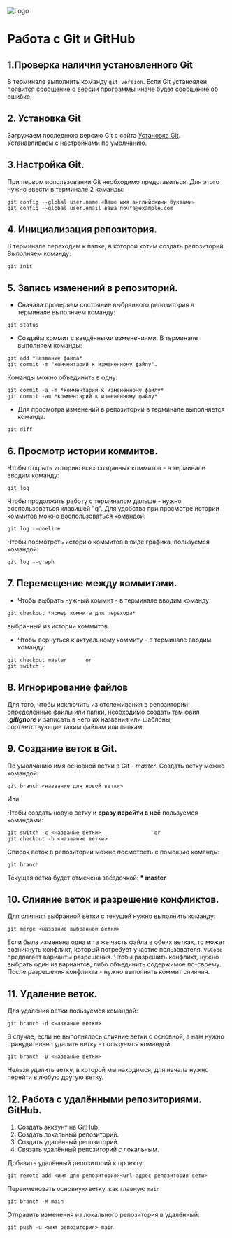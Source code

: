 ![Logo](Git-Logo-1788C.png)
# Работа с Git и GitHub
## 1.Проверка наличия установленного Git
В терминале выполнить команду `git version`.
Если Git установлен появится сообщение о версии программы иначе будет сообщение об ошибке.
## 2. Установка Git
Загружаем последнюю версию Git с сайта [Установка Git](https://git-scm.com/downloads).
Устанавливаем с настройками по умолчанию.
## 3.Настройка Git.
При первом использовании Git необходимо представиться.
Для этого нужно ввести в терминале 2 команды:
```
git config --global user.name «Ваше имя английскими буквами»
git config --global user.email ваша почта@example.com
```

## 4. Инициализация репозитория.
В терминале переходим к папке, в которой хотим создать репозиторий. Выполняем команду:
```
git init
```
## 5. Запись изменений в репозиторий.
* Сначала проверяем состояние выбранного репозитория в терминале выполняем команду: 
```
git status
```
* Создаём коммит с введёнными изменениями. В терминале выполняем команды:
```
git add *Название файла*
git commit -m "комментарий к измененному файлу".
```
Команды можно объединить в одну:
```
git commit -a -m *комментарий к измененному файлу*
git commit -am *комментарий к измененному файлу*
```
* Для просмотра изменений в репозитории в терминале выполняется команда:
```
git diff
```
## 6. Просмотр истории коммитов.
Чтобы открыть историю всех созданных коммитов - в терминале вводим команду:
```
git log
```
Чтобы продолжить работу с терминалом дальше - нужно воспользоваться клавишей "q".
Для удобства при просмотре истории коммитов можно воспользоваться командой:
```
git log --oneline
```
Чтобы посмотреть историю коммитов в виде графика, пользуемся командой:
```
git log --graph
```
## 7. Перемещение между коммитами.
* Чтобы выбрать нужный коммит - в терминале вводим команду:
```
git checkout *номер коммита для перехода* 
```
выбранный из истории коммитов.
* Чтобы вернуться к актуальному коммиту - в терминале вводим команду:
```
git checkout master      or
git switch -
```

## 8. Игнорирование файлов
Для того, чтобы исключить из отслеживания в репозитории определённые файлы или папки, необходимо создать там файл ***.gitignore*** и записать в него их названия или шаблоны, соответствующие таким файлам или папкам.

## 9. Создание веток в Git.
По умолчанию имя основной ветки в Git - *master*.
Создать ветку можно командой: 
```
git branch <название для новой ветки>
```
Или

Чтобы создать новую ветку и **сразу перейти в неё** пользуемся командами:
```
git switch -c <название ветки>                 or
git checkout -b <название ветки>
```
Список веток в репозитории можно посмотреть с помощью команды:
```
git branch
```
Текущая ветка будет отмечена звёздочкой: __* master__
## 10. Слияние веток и разрешение конфликтов.
Для слияния выбранной ветки с текущей нужно выполнить команду:
```
git merge <название выбранной ветки>
```
Если была изменена одна и та же часть файла в обеих ветках, то может возникнуть конфликт, который потребует участие пользователя.
`VSCode` предлагает варианты разрешения.
Чтобы разрешить конфликт, нужно выбрать один из вариантов, либо объединить содержимое по-своему.
После разрешения конфликта - нужно выполнить коммит слияния.
## 11. Удаление веток.
Для удаления ветки пользуемся командой:
```
git branch -d <название ветки>
```
В случае, если не выполнялось слияние ветки с основной, а нам нужно принудительно удалить ветку - пользуемся командой:
```
git branch -D <название ветки>
```
Нельзя удалить ветку, в которой мы находимся, для начала нужно перейти в любую другую ветку.
## 12. Работа с удалёнными репозиториями. GitHub.
1. Создать аккаунт на GitHub.
2. Создать локальный репозиторий.
3. Создать удалённый репозиторий.
4. Связать удалённый репозиторий с локальным.

Добавить удалённый репозиторий к проекту:
```
git remote add <имя для репозитория><url-адрес репозитория сети>
```
Переименовать основную ветку, как главную `main`
```
git branch -M main
```
Отправить изменения из локального репозитория в удалённый:
```
git push -u <имя репозитория> main
```
